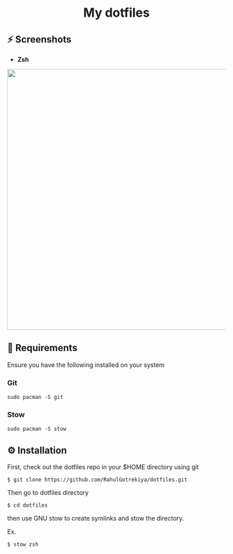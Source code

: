 <div>
  <h1 align="center">My dotfiles<p align="center" dir="auto"> </p></h1>
  
</div>

## ⚡ Screenshots

- **Zsh**

<div align="center">
  <img  align="center" src="https://github.com/RahulGotrekiya/dotfiles/assets/121397381/2af02d11-43c1-43a6-ac05-19374e1eb59f" width="600">
</div>

## 🚀 Requirements

Ensure you have the following installed on your system

### Git

```
sudo pacman -S git
```

### Stow

```
sudo pacman -S stow
```

## ⚙️ Installation

First, check out the dotfiles repo in your $HOME directory using git

```
$ git clone https://github.com/RahulGotrekiya/dotfiles.git
```

Then go to dotfiles directory

```
$ cd dotfiles
```

then use GNU stow to create symlinks and stow the directory.

Ex.

```
$ stow zsh
```
